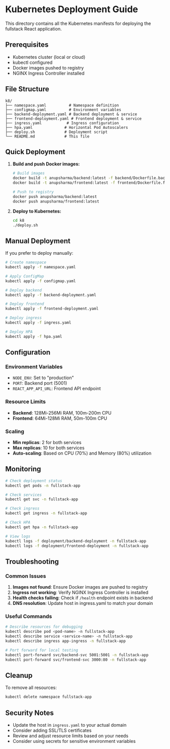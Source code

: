 # Kubernetes Deployment Guide

This directory contains all the Kubernetes manifests for deploying the fullstack React application.

## Prerequisites

- Kubernetes cluster (local or cloud)
- kubectl configured
- Docker images pushed to registry
- NGINX Ingress Controller installed

## File Structure

```
k8/
├── namespace.yaml          # Namespace definition
├── configmap.yaml          # Environment variables
├── backend-deployment.yaml # Backend deployment & service
├── frontend-deployment.yaml # Frontend deployment & service
├── ingress.yaml           # Ingress configuration
├── hpa.yaml              # Horizontal Pod Autoscalers
├── deploy.sh             # Deployment script
└── README.md             # This file
```

## Quick Deployment

1. **Build and push Docker images:**
   ```bash
   # Build images
   docker build -t anupsharma/backend:latest -f backend/Dockerfile.backend .
   docker build -t anupsharma/frontend:latest -f frontend/Dockerfile.frontend .
   
   # Push to registry
   docker push anupsharma/backend:latest
   docker push anupsharma/frontend:latest
   ```

2. **Deploy to Kubernetes:**
   ```bash
   cd k8
   ./deploy.sh
   ```

## Manual Deployment

If you prefer to deploy manually:

```bash
# Create namespace
kubectl apply -f namespace.yaml

# Apply ConfigMap
kubectl apply -f configmap.yaml

# Deploy backend
kubectl apply -f backend-deployment.yaml

# Deploy frontend
kubectl apply -f frontend-deployment.yaml

# Deploy ingress
kubectl apply -f ingress.yaml

# Deploy HPA
kubectl apply -f hpa.yaml
```

## Configuration

### Environment Variables
- `NODE_ENV`: Set to "production"
- `PORT`: Backend port (5001)
- `REACT_APP_API_URL`: Frontend API endpoint

### Resource Limits
- **Backend**: 128Mi-256Mi RAM, 100m-200m CPU
- **Frontend**: 64Mi-128Mi RAM, 50m-100m CPU

### Scaling
- **Min replicas**: 2 for both services
- **Max replicas**: 10 for both services
- **Auto-scaling**: Based on CPU (70%) and Memory (80%) utilization

## Monitoring

```bash
# Check deployment status
kubectl get pods -n fullstack-app

# Check services
kubectl get svc -n fullstack-app

# Check ingress
kubectl get ingress -n fullstack-app

# Check HPA
kubectl get hpa -n fullstack-app

# View logs
kubectl logs -f deployment/backend-deployment -n fullstack-app
kubectl logs -f deployment/frontend-deployment -n fullstack-app
```

## Troubleshooting

### Common Issues

1. **Images not found**: Ensure Docker images are pushed to registry
2. **Ingress not working**: Verify NGINX Ingress Controller is installed
3. **Health checks failing**: Check if `/health` endpoint exists in backend
4. **DNS resolution**: Update host in ingress.yaml to match your domain

### Useful Commands

```bash
# Describe resources for debugging
kubectl describe pod <pod-name> -n fullstack-app
kubectl describe service <service-name> -n fullstack-app
kubectl describe ingress app-ingress -n fullstack-app

# Port forward for local testing
kubectl port-forward svc/backend-svc 5001:5001 -n fullstack-app
kubectl port-forward svc/frontend-svc 3000:80 -n fullstack-app
```

## Cleanup

To remove all resources:

```bash
kubectl delete namespace fullstack-app
```

## Security Notes

- Update the host in `ingress.yaml` to your actual domain
- Consider adding SSL/TLS certificates
- Review and adjust resource limits based on your needs
- Consider using secrets for sensitive environment variables
